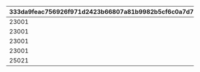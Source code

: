 |333da9feac756926f971d2423b66807a81b9982b5cf6c0a7d7912f638c5a336d|c11388dd49a39db23b413bb03c76575769b48674923f60e1043500934bb3a7cf|62efad708ed2aae46066e3f012518eaaf8300a5bc169bf2f5df93cce0a5a48e1|edac2f26bf0e1bbc4d2c9d37736c84ce6e68bb6f591c3aacce7469e2be07eae5|fdd7fdb8e726238437f2d5a29d048b6128070bf608c3eafb1f01d85a3ff94748|bead541b7c06f43dedddacbec206527bd373f19fa0939b8b3acf36b794b1b280|214965955dc07acf6eb6d591474629f86255e7d411006c1d8f41f287ad5035f2|f74743b9393cc4a3ed984aa8e4ebad5e7024cfcf2a43a3a28297d3cccfa68469|1c2b93ffe70885c7cd2bb771b4b1229325c672f55f1ff7063372fe63d4646466|0475edc5bf53a5035f81de0aed569a76502d365aa5b1be987b2b541b5431c0ca|1448807ad9ae146cf5c21b8bff1d7ad59f15eecb76174e2f47b7b29c59e11570|209805142545fb40f34e93ea924a95c93998ab1039518436ed11621c80d0f2a5|
| --- | --- | --- | --- | --- | --- | --- | --- | --- | --- | --- | --- |
|23001|804100101|0|0|22003|1001|20003|10011|94002|50003|1|1|
|23001|804100201|1|1|22003|1002|91002|10021|94002|50003|1|4|
|23001|804100301|4|1|22003|1003|91002|10031|94002|50003|1|7|
|23001|0|7|1|22003|1004|91002|10040|94002|50003|0|10|
|25021|0|10|0|140001|1005|4104402|10050|91002|21953|0|11|